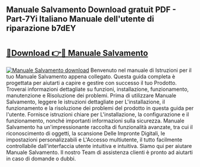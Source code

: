 ## Manuale Salvamento Download gratuit PDF - Part-7Yi Italiano Manuale dell'utente di riparazione b7dEY

# <h2><a href="http://dfajxn.blite.top/?on=Manuale+Salvamento">🔗Download 👉🔴 Manuale Salvamento</a></h2>

[![Manuale Salvamento download](https://i.imgur.com/lujVjoI.png)](http://dfajxn.blite.top/?on=Manuale+Salvamento)
Benvenuto nel manuale di Istruzioni per il tuo Manuale Salvamento appena collegato. Questa guida completa è progettata per aiutarti a capire e gestire con successo il tuo Prodotto. Troverai informazioni dettagliate su funzioni, installazione, funzionamento, manutenzione e Risoluzione dei problemi. Prima di utilizzare Manuale Salvamento, leggere le istruzioni dettagliate per L'installazione, il funzionamento e la risoluzione dei problemi del prodotto in questa guida per l'utente. Fornisce istruzioni chiare per L'installazione, la configurazione e il funzionamento, nonché importanti informazioni sulla sicurezza. Manuale Salvamento ha un'impressionante raccolta di funzionalità avanzate, tra cui il riconoscimento di oggetti, la scansione Delle Impronte Digitali, le impostazioni personalizzabili e L'Accesso multiutente, il tutto facilmente controllabile dall'interfaccia utente intuitiva e intuitiva. Siamo qui per aiutare Manuale Salvamento. Il nostro Team di assistenza clienti è pronto ad aiutarti in caso di domande o dubbi.
